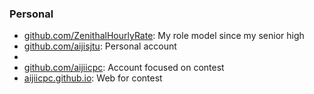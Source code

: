 

<!--
**aijiicpc/aijiicpc** is a ✨ _special_ ✨ repository because its `README.md` (this file) appears on your GitHub profile.-->

### Personal

* [github.com/ZenithalHourlyRate](https://github.com/ZenithalHourlyRate): My role model since my senior high
* [github.com/aijisjtu](https://github.com/aijisjtu): Personal account
* 
* [github.com/aijiicpc](https://github.com/aijiicpc): Account focused on contest
* [aijiicpc.github.io](https://aijiicpc.github.io):  Web for contest
